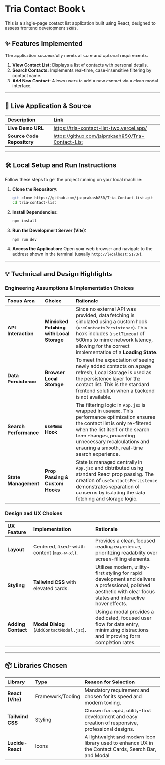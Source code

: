# Tria Contact Book 📞

This is a single-page contact list application built using React, designed to assess frontend development skills.

## ✨ Features Implemented

The application successfully meets all core and optional requirements:

1.  **View Contact List:** Displays a list of contacts with personal details.
2.  **Search Contacts:** Implements real-time, case-insensitive filtering by contact name.
3.  **Add New Contact:** Allows users to add a new contact via a clean modal interface.

-----

## 🚀 Live Application & Source

| Description | Link |
| :--- | :--- |
| **Live Demo URL** | https://tria-contact-list-two.vercel.app/ |
| **Source Code Repository** | https://github.com/jaiprakash850/Tria-Contact-List |

-----

## 🛠️ Local Setup and Run Instructions

Follow these steps to get the project running on your local machine:

1.  **Clone the Repository:**

    ```bash
    git clone https://github.com/jaiprakash850/Tria-Contact-List.git
    cd tria-contact-list
    ```

2.  **Install Dependencies:**

    ```bash
    npm install
    ```

3.  **Run the Development Server (Vite):**

    ```bash
    npm run dev
    ```

4.  **Access the Application:**
    Open your web browser and navigate to the address shown in the terminal (usually `http://localhost:5173/`).

-----

## 💡 Technical and Design Highlights

### Engineering Assumptions & Implementation Choices

| Focus Area | Choice | Rationale |
| :--- | :--- | :--- |
| **API Interaction** | **Mimicked Fetching with Local Storage** | Since no external API was provided, data fetching is simulated using a custom hook (`useContactsPersistence`). This hook includes a `setTimeout` of 500ms to mimic network latency, allowing for the correct implementation of a **Loading State**. |
| **Data Persistence** | **Browser Local Storage** | To meet the expectation of seeing newly added contacts on a page refresh, Local Storage is used as the persistence layer for the contact list. This is the standard frontend solution when a backend is not available. |
| **Search Performance** | **`useMemo` Hook** | The filtering logic in `App.jsx` is wrapped in `useMemo`. This performance optimization ensures the contact list is only re-filtered when the list itself or the search term changes, preventing unnecessary recalculations and ensuring a smooth, real-time search experience. |
| **State Management** | **Prop Passing & Custom Hooks** | State is managed centrally in `App.jsx` and distributed using standard React prop passing. The creation of `useContactsPersistence` demonstrates separation of concerns by isolating the data fetching and storage logic. |

### Design and UX Choices

| UX Feature | Implementation | Rationale |
| :--- | :--- | :--- |
| **Layout** | Centered, fixed-width content (`max-w-xl`). | Provides a clean, focused reading experience, prioritizing readability over screen-filling elements. |
| **Styling** | **Tailwind CSS** with elevated cards. | Utilizes modern, utility-first styling for rapid development and delivers a professional, polished aesthetic with clear focus states and interactive hover effects. |
| **Adding Contact** | **Modal Dialog** (`AddContactModal.jsx`). | Using a modal provides a dedicated, focused user flow for data entry, minimizing distractions and improving form completion rates. |

-----

## 📦 Libraries Chosen

| Library | Type | Reason for Selection |
| :--- | :--- | :--- |
| **React (Vite)** | Framework/Tooling | Mandatory requirement and chosen for its speed and modern tooling. |
| **Tailwind CSS** | Styling | Chosen for rapid, utility-first development and easy creation of responsive, professional designs. |
| **Lucide-React** | Icons | A lightweight and modern icon library used to enhance UX in the Contact Cards, Search Bar, and Modal. |
